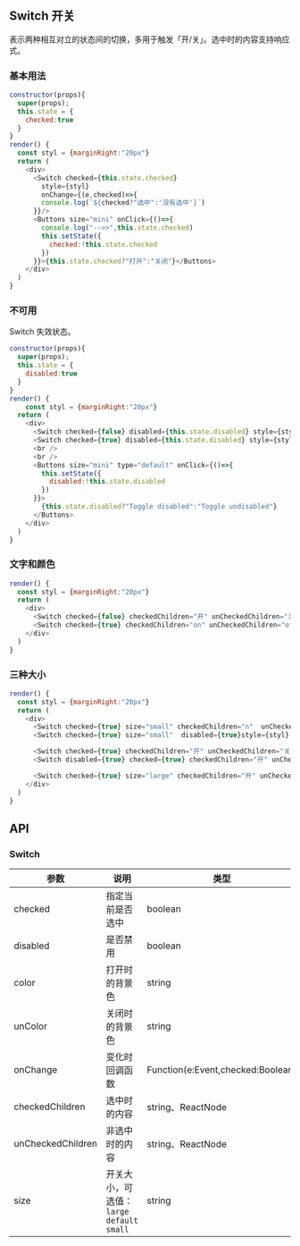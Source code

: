 ## Switch 开关

表示两种相互对立的状态间的切换，多用于触发「开/关」。选中时的内容支持响应式。

### 基本用法

<!--DemoStart--> 
```js
constructor(props){
  super(props);
  this.state = {
    checked:true
  }
}
render() {
  const styl = {marginRight:"20px"}
  return (
    <div>
      <Switch checked={this.state.checked} 
        style={styl} 
        onChange={(e,checked)=>{
        console.log(`${checked?"选中":'没有选中'}`)
      }}/>
      <Buttons size="mini" onClick={()=>{
        console.log("-->>",this.state.checked)
        this.setState({
          checked:!this.state.checked
        })
      }}>{this.state.checked?"打开":"关闭"}</Buttons>
    </div>
  )
}
```
<!--End-->

### 不可用

Switch 失效状态。

<!--DemoStart--> 
```js
constructor(props){
  super(props);
  this.state = {
    disabled:true
  }
}
render() {
    const styl = {marginRight:"20px"}
  return (
    <div>
      <Switch checked={false} disabled={this.state.disabled} style={styl} />
      <Switch checked={true} disabled={this.state.disabled} style={styl} />
      <br />
      <br />
      <Buttons size="mini" type="default" onClick={()=>{
        this.setState({
          disabled:!this.state.disabled
        })
      }}>
        {this.state.disabled?"Toggle disabled":"Toggle undisabled"}
      </Buttons>
    </div>
  )
}
```
<!--End-->


### 文字和颜色

<!--DemoStart--> 
```js
render() {
  const styl = {marginRight:"20px"}
  return (
    <div>
      <Switch checked={false} checkedChildren="开" unCheckedChildren="关" style={styl} />
      <Switch checked={true} checkedChildren="on" unCheckedChildren="off" color="#9C27B0" unColor="#ff4949" />
    </div>
  )
}
```
<!--End-->


### 三种大小

<!--DemoStart--> 
```js
render() {
  const styl = {marginRight:"20px"}
  return (
    <div>
      <Switch checked={true} size="small" checkedChildren="n"  unCheckedChildren="o" style={styl} />
      <Switch checked={true} size="small"  disabled={true}style={styl} />

      <Switch checked={true} checkedChildren="开" unCheckedChildren="关" color="#e503f4" unColor="#ff4949"  style={styl}/>
      <Switch disabled={true} checked={true} checkedChildren="开" unCheckedChildren="关" color="#e503f4" unColor="#ff4949"  style={styl}/>

      <Switch checked={true} size="large" checkedChildren="开" unCheckedChildren="关" style={styl} />
    </div>
  )
}
```
<!--End-->


## API

### Switch 

| 参数 | 说明 | 类型 | 默认值 |
|------ |-------- |---------- |-------- |
| checked | 指定当前是否选中 | boolean | false |
| disabled | 是否禁用 | boolean | false |
| color | 打开时的背景色 | string | - |
| unColor | 关闭时的背景色 | string | - |
| onChange | 变化时回调函数 | Function(e:Event,checked:Boolean) | - |
| checkedChildren |  选中时的内容 | string、ReactNode | - |
| unCheckedChildren |  非选中时的内容 | string、ReactNode | - |
| size |  开关大小，可选值：`large` `default` `small` | string | default |
